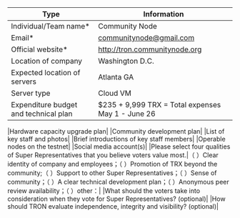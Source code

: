 |Type|Information|
|---|---|
|Individual/Team name*| Community Node |
|Email*| communitynode@gmail.com |
|Official website*| http://tron.communitynode.org |
|Location of company| Washington D.C. |
|Expected location of servers| Atlanta GA |
|Server type| Cloud VM |
|Expenditure budget and technical plan| $235 + 9,999 TRX = Total expenses May 1 - June 26  | 24 		GB RAM  * 8	 	CPU Cores  • 40	 	Gbps Network In  • 2	 	Gbps Network Out  |


|Hardware capacity upgrade plan|
|Community development plan|
|List of key staff and photos|
|Brief introductions of key staff members|
|Operable nodes on the testnet|
|Social media account(s)|
|Please select four qualities of Super Representatives that you believe voters value most.|（ ）Clear identity of company and employees；（ ）Promotion of TRX beyond the community;（ ）Support to other Super Representatives；（ ）Sense of community；（ ）A clear technical development plan；（ ）Anonymous peer review availability；（ ）other：|
|What should the voters take into consideration when they vote for Super Representatives? (optional)|
|How should TRON evaluate independence, integrity and visibility? (optional)|
